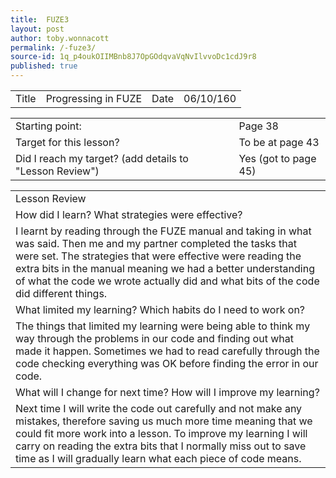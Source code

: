 ```yaml
---
title:  FUZE3
layout: post
author: toby.wonnacott
permalink: /-fuze3/
source-id: 1q_p4oukOIIMBnb8J7OpGOdqvaVqNvIlvvoDc1cdJ9r8
published: true
---
```

<table>
  <tr>
    <td>Title</td>
    <td>Progressing in FUZE</td>
    <td>Date</td>
    <td>06/10/160</td>
  </tr>
</table>


<table>
  <tr>
    <td>Starting point:</td>
    <td>Page 38</td>
  </tr>
  <tr>
    <td>Target for this lesson?</td>
    <td>To be at page 43</td>
  </tr>
  <tr>
    <td>Did I reach my target? 
(add details to "Lesson Review")</td>
    <td>Yes (got to page 45)</td>
  </tr>
</table>


<table>
  <tr>
    <td>Lesson Review</td>
  </tr>
  <tr>
    <td>How did I learn? What strategies were effective? </td>
  </tr>
  <tr>
    <td>I learnt by reading through the FUZE manual and taking in what was said. Then me and my partner completed the tasks that were set. The strategies that were effective were reading the extra bits in the manual meaning we had a better understanding of what the code we wrote actually did and what bits of the code did different things.</td>
  </tr>
  <tr>
    <td>What limited my learning? Which habits do I need to work on? </td>
  </tr>
  <tr>
    <td>The things that limited my learning were being able to think my way through the problems in our code and finding out what made it happen. Sometimes we had to read carefully through the code checking everything was OK before finding the error in our code.</td>
  </tr>
  <tr>
    <td>What will I change for next time? How will I improve my learning?</td>
  </tr>
  <tr>
    <td>Next time I will write the code out carefully and not make any mistakes, therefore saving us much more time meaning that we could fit more work into a lesson. To improve my learning I will carry on reading the extra bits that I normally miss out to save time as I will gradually learn what each piece of code means.</td>
  </tr>
</table>


